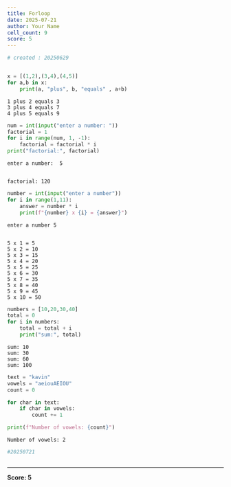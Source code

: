 ```yaml
---
title: Forloop
date: 2025-07-21
author: Your Name
cell_count: 9
score: 5
---
```


```python
# created : 20250629
```


```python

```


```python
x = [(1,2),(3,4),(4,5)]
for a,b in x:
    print(a, "plus", b, "equals" , a+b)

```

    1 plus 2 equals 3
    3 plus 4 equals 7
    4 plus 5 equals 9
    


```python
num = int(input("enter a number: "))
factorial = 1
for i in range(num, 1, -1):
    factorial = factorial * i
print("factorial:", factorial)

```

    enter a number:  5
    

    factorial: 120
    


```python
number = int(input("enter a number"))
for i in range(1,11):
    answer = number * i
    print(f"{number} x {i} = {answer}")
```

    enter a number 5
    

    5 x 1 = 5
    5 x 2 = 10
    5 x 3 = 15
    5 x 4 = 20
    5 x 5 = 25
    5 x 6 = 30
    5 x 7 = 35
    5 x 8 = 40
    5 x 9 = 45
    5 x 10 = 50
    


```python
numbers = [10,20,30,40]
total = 0
for i in numbers:
    total = total + i
    print("sum:", total)
```

    sum: 10
    sum: 30
    sum: 60
    sum: 100
    


```python
text = "kavin"
vowels = "aeiouAEIOU"
count = 0

for char in text:
    if char in vowels:
        count += 1

print(f"Number of vowels: {count}")

```

    Number of vowels: 2
    


```python
#20250721
```


```python

```


---
**Score: 5**